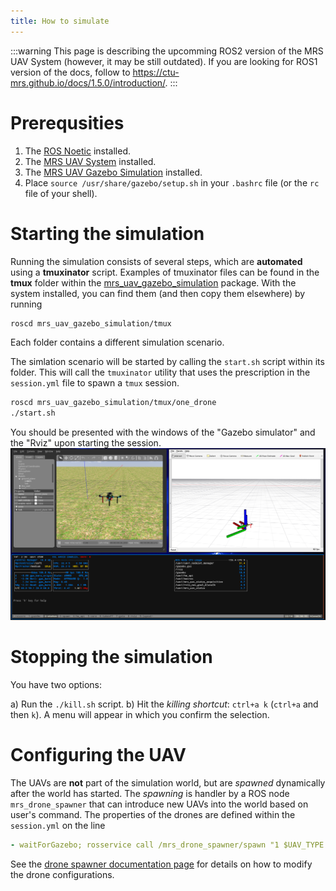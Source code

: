 ```yaml
---
title: How to simulate
---
```


:::warning
This page is describing the upcomming ROS2 version of the MRS UAV System (however, it may be still outdated). If you are looking for ROS1 version of the docs, follow to https://ctu-mrs.github.io/docs/1.5.0/introduction/.
:::

# Prerequsities

1. The [ROS Noetic](http://wiki.ros.org/noetic/Installation/Ubuntu) installed.
2. The [MRS UAV System](https://github.com/ctu-mrs/mrs_uav_system) installed.
3. The [MRS UAV Gazebo Simulation](https://github.com/ctu-mrs/mrs_uav_gazebo_simulation) installed.
4. Place `source /usr/share/gazebo/setup.sh` in your `.bashrc` file (or the `rc` file of your shell).

# Starting the simulation

Running the simulation consists of several steps, which are **automated** using a **tmuxinator** script.
Examples of tmuxinator files can be found in the **tmux** folder within the [mrs_uav_gazebo_simulation](https://github.com/ctu-mrs/mrs_uav_gazebo_simulation) package.
With the system installed, you can find them (and then copy them elsewhere) by running
```bash
roscd mrs_uav_gazebo_simulation/tmux
```
Each folder contains a different simulation scenario.

The simlation scenario will be started by calling the `start.sh` script within its folder.
This will call the `tmuxinator` utility that uses the prescription in the `session.yml` file to spawn a `tmux` session.
```bash
roscd mrs_uav_gazebo_simulation/tmux/one_drone
./start.sh
```

You should be presented with the windows of the "Gazebo simulator" and the "Rviz" upon starting the session.
![](fig/gazebo_windows.png)

# Stopping the simulation

You have two options:

a) Run the `./kill.sh` script.
b) Hit the _killing shortcut_: `ctrl+a k` (`ctrl+a` and then `k`). A menu will appear in which you confirm the selection.

# Configuring the UAV

The UAVs are **not** part of the simulation world, but are _spawned_ dynamically after the world has started.
The _spawning_ is handler by a ROS node `mrs_drone_spawner` that can introduce new UAVs into the world based on user's command.
The properties of the drones are defined within the `session.yml` on the line
```yaml
- waitForGazebo; rosservice call /mrs_drone_spawner/spawn "1 $UAV_TYPE --enable-rangefinder --enable-ground-truth"
```
See the [drone spawner documentation page](./drone_spawner.md) for details on how to modify the drone configurations.
